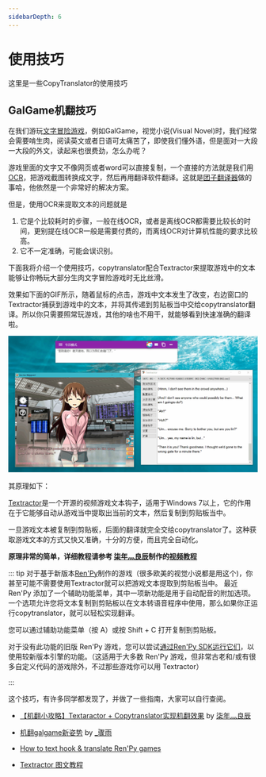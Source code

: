 ```yaml
---
sidebarDepth: 6
---
```

# 使用技巧
这里是一些CopyTranslator的使用技巧

## GalGame机翻技巧


在我们游玩[文字冒险游戏](https://baike.baidu.com/item/%E6%96%87%E5%AD%97%E5%86%92%E9%99%A9%E6%B8%B8%E6%88%8F/10736665)，例如GalGame，视觉小说(Visual Novel)时，我们经常会需要啃生肉，阅读英文或者日语可太痛苦了，即使我们懂外语，但是面对一大段一大段的外文，读起来也很费劲，怎么办呢？

游戏里面的文字又不像网页或者word可以直接复制，一个直接的方法就是我们用[OCR](https://baike.baidu.com/item/OCR%E6%96%87%E5%AD%97%E8%AF%86%E5%88%AB/10392860)，把游戏截图转换成文字，然后再用翻译软件翻译。这就是[团子翻译器](https://translator.dango.cloud/)做的事哈，他依然是一个非常好的解决方案。

但是，使用OCR来提取文本的问题就是
1. 它是个比较耗时的步骤，一般在线OCR，或者是离线OCR都需要比较长的时间，更别提在线OCR一般是需要付费的，而离线OCR对计算机性能的要求比较高。
2. 它不一定准确，可能会误识别。

下面我将介绍一个使用技巧，copytranslator配合Textractor来提取游戏中的文本能够让你畅玩大部分生肉文字冒险游戏时无比丝滑。

效果如下面的GIF所示，随着鼠标的点击，游戏中文本发生了改变，右边窗口的Textractor捕获到游戏中的文本，并将其传递到剪贴板当中交给copytranslator翻译。所以你只需要照常玩游戏，其他的啥也不用干，就能够看到快速准确的翻译啦。

![这是一个GIF，比较大，请耐心等待加载](/gal.gif)

其原理如下：

[Textractor](https://github.com/Artikash/Textractor/releases)是一个开源的视频游戏文本钩子，适用于Windows 7以上，它的作用在于它能够自动从游戏当中提取出当前的文本，然后复制到剪贴板当中。

一旦游戏文本被复制到剪贴板，后面的翻译就完全交给copytranslator了。这种获取游戏文本的方式又快又准确，十分的方便，而且完全自动化。

**原理非常的简单，详细教程请参考 [柒年灬良辰](https://space.bilibili.com/84047170)制作的[视频教程](https://www.bilibili.com/video/BV1V54y1p7CN/)**



::: tip
对于基于新版本[Ren'Py](https://www.renpy.org/)制作的游戏（很多欧美的视觉小说都是用这个)，你甚至可能不需要使用Textractor就可以把游戏文本提取到剪贴板当中。
最近 Ren'Py 添加了一个辅助功能菜单，其中一项新功能是用于自动配音的附加选项。 一个选项允许您将文本复制到剪贴板以在文本转语音程序中使用，那么如果你正运行copytranslator，就可以轻松实现翻译。

您可以通过辅助功能菜单（按 A）或按 Shift + C 打开复制到剪贴板。

对于没有此功能的旧版 Ren'Py 游戏，您可以尝试[通过Ren'Py SDK运行它们](https://www.youtube.com/watch?v=WUv8TbRs9Nk)，以使用较新版本引擎的功能。（这适用于大多数 Ren'Py 游戏，但非常古老和/或有很多自定义代码的游戏除外，不过那些游戏你可以用 Textractor）

:::

这个技巧，有许多同学都发现了，并做了一些指南，大家可以自行查阅。
- [【机翻小攻略】Textaractor + Copytranslator实现机翻效果](https://www.bilibili.com/video/BV1V54y1p7CN/) by [柒年灬良辰](https://space.bilibili.com/84047170)
- [机翻galgame新姿势](https://www.jianshu.com/p/a2284e450d5d) by [_骤雨](https://www.jianshu.com/u/78dc09ce11af)

- [How to text hook & translate Ren'Py games](https://www.reddit.com/r/vns/comments/ru4yj3/how_to_text_hook_translate_renpy_games/)
- [Textractor 图文教程](https://www.vikacg.com/p/99232.html)
